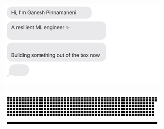 [![](https://github.com/Ganesh2409/Ganesh2409/blob/main/chat.svg)](https://www.linkedin.com/in/ganesh-pinnamaneni/)

![snake animation](https://github.com/Ganesh2409/Ganesh2409/blob/main/github-contribution-grid-snake.svg)

